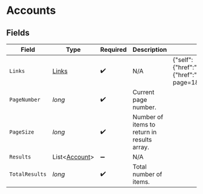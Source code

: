 # Accounts


## Fields

| Field                                                                                                                       | Type                                                                                                                        | Required                                                                                                                    | Description                                                                                                                 | Example                                                                                                                     |
| --------------------------------------------------------------------------------------------------------------------------- | --------------------------------------------------------------------------------------------------------------------------- | --------------------------------------------------------------------------------------------------------------------------- | --------------------------------------------------------------------------------------------------------------------------- | --------------------------------------------------------------------------------------------------------------------------- |
| `Links`                                                                                                                     | [Links](../../Models/Shared/Links.md)                                                                                       | :heavy_check_mark:                                                                                                          | N/A                                                                                                                         | {"self":{"href":"/companies/{id}/data/{dataType}"},"current":{"href":"/companies/{id}/data/{dataType}?page=1&pageSize=10"}} |
| `PageNumber`                                                                                                                | *long*                                                                                                                      | :heavy_check_mark:                                                                                                          | Current page number.                                                                                                        |                                                                                                                             |
| `PageSize`                                                                                                                  | *long*                                                                                                                      | :heavy_check_mark:                                                                                                          | Number of items to return in results array.                                                                                 |                                                                                                                             |
| `Results`                                                                                                                   | List<[Account](../../Models/Shared/Account.md)>                                                                             | :heavy_minus_sign:                                                                                                          | N/A                                                                                                                         |                                                                                                                             |
| `TotalResults`                                                                                                              | *long*                                                                                                                      | :heavy_check_mark:                                                                                                          | Total number of items.                                                                                                      |                                                                                                                             |